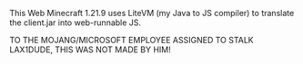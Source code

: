   This Web Minecraft 1.21.9 uses LiteVM (my Java to JS compiler) to translate the client.jar into web-runnable JS.

  TO THE MOJANG/MICROSOFT EMPLOYEE ASSIGNED TO STALK LAX1DUDE, THIS WAS NOT MADE BY HIM!
